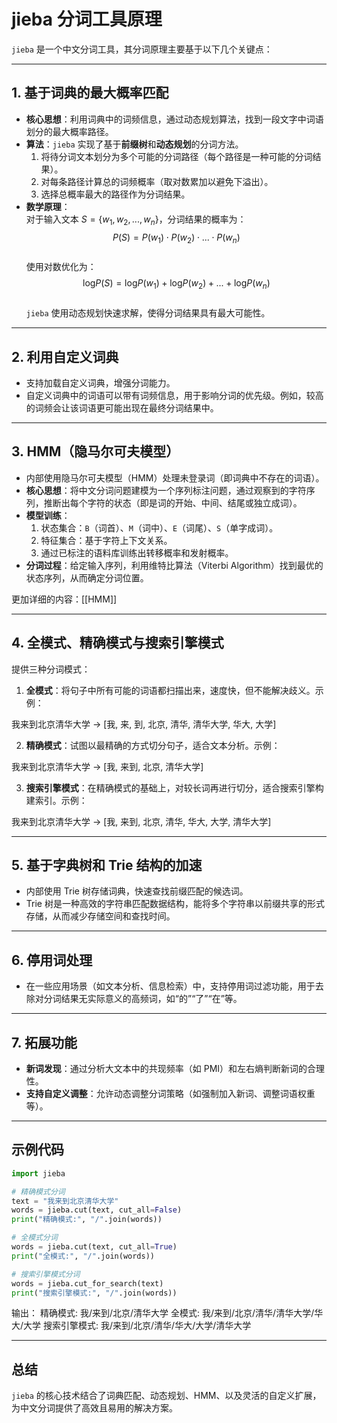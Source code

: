 # jieba 分词工具原理

`jieba` 是一个中文分词工具，其分词原理主要基于以下几个关键点：

---

## 1. 基于词典的最大概率匹配

- **核心思想**：利用词典中的词频信息，通过动态规划算法，找到一段文字中词语划分的最大概率路径。
- **算法**：`jieba` 实现了基于**前缀树**和**动态规划**的分词方法。
  1. 将待分词文本划分为多个可能的分词路径（每个路径是一种可能的分词结果）。
  2. 对每条路径计算总的词频概率（取对数累加以避免下溢出）。
  3. 选择总概率最大的路径作为分词结果。
- **数学原理**：  
  对于输入文本 $S = \{w_1, w_2, ..., w_n\}$，分词结果的概率为：  
  $$
  P(S) = P(w_1) \cdot P(w_2) \cdot ... \cdot P(w_n)
  $$  
  使用对数优化为：  
  $$
  \text{log}P(S) = \text{log}P(w_1) + \text{log}P(w_2) + ... + \text{log}P(w_n)
  $$  
  `jieba` 使用动态规划快速求解，使得分词结果具有最大可能性。

---

## 2. 利用自定义词典

- 支持加载自定义词典，增强分词能力。
- 自定义词典中的词语可以带有词频信息，用于影响分词的优先级。例如，较高的词频会让该词语更可能出现在最终分词结果中。

---

## 3. HMM（隐马尔可夫模型）

- 内部使用隐马尔可夫模型（HMM）处理未登录词（即词典中不存在的词语）。
- **核心思想**：将中文分词问题建模为一个序列标注问题，通过观察到的字符序列，推断出每个字符的状态（即是词的开始、中间、结尾或独立成词）。
- **模型训练**：
  1. 状态集合：`B`（词首）、`M`（词中）、`E`（词尾）、`S`（单字成词）。
  2. 特征集合：基于字符上下文关系。
  3. 通过已标注的语料库训练出转移概率和发射概率。
- **分词过程**：给定输入序列，利用维特比算法（Viterbi Algorithm）找到最优的状态序列，从而确定分词位置。

更加详细的内容：[[HMM]]

---

## 4. 全模式、精确模式与搜索引擎模式

提供三种分词模式：

1. **全模式**：将句子中所有可能的词语都扫描出来，速度快，但不能解决歧义。示例：  

我来到北京清华大学 → [我, 来, 到, 北京, 清华, 清华大学, 华大, 大学]

2. **精确模式**：试图以最精确的方式切分句子，适合文本分析。示例： 

我来到北京清华大学 → [我, 来到, 北京, 清华大学]

3. **搜索引擎模式**：在精确模式的基础上，对较长词再进行切分，适合搜索引擎构建索引。示例：  

我来到北京清华大学 → [我, 来到, 北京, 清华, 华大, 大学, 清华大学]

---

## 5. 基于字典树和 Trie 结构的加速

- 内部使用 Trie 树存储词典，快速查找前缀匹配的候选词。
- Trie 树是一种高效的字符串匹配数据结构，能将多个字符串以前缀共享的形式存储，从而减少存储空间和查找时间。

---

## 6. 停用词处理

- 在一些应用场景（如文本分析、信息检索）中，支持停用词过滤功能，用于去除对分词结果无实际意义的高频词，如“的”“了”“在”等。

---

## 7. 拓展功能

- **新词发现**：通过分析大文本中的共现频率（如 PMI）和左右熵判断新词的合理性。
- **支持自定义调整**：允许动态调整分词策略（如强制加入新词、调整词语权重等）。

---

## 示例代码


```python
import jieba

# 精确模式分词
text = "我来到北京清华大学"
words = jieba.cut(text, cut_all=False)
print("精确模式:", "/".join(words))

# 全模式分词
words = jieba.cut(text, cut_all=True)
print("全模式:", "/".join(words))

# 搜索引擎模式分词
words = jieba.cut_for_search(text)
print("搜索引擎模式:", "/".join(words))

```

输出：
精确模式: 我/来到/北京/清华大学
全模式: 我/来到/北京/清华/清华大学/华大/大学
搜索引擎模式: 我/来到/北京/清华/华大/大学/清华大学

---

## 总结

`jieba` 的核心技术结合了词典匹配、动态规划、HMM、以及灵活的自定义扩展，为中文分词提供了高效且易用的解决方案。